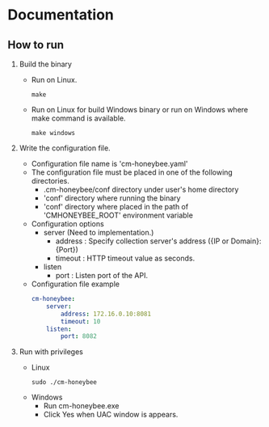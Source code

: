 # Documentation

## How to run

1. Build the binary
    - Run on Linux.
      ```shell
      make
      ```
    - Run on Linux for build Windows binary or run on Windows where make command is available.
      ```shell
      make windows
      ```

2. Write the configuration file.
   - Configuration file name is 'cm-honeybee.yaml'
   - The configuration file must be placed in one of the following directories.
      - .cm-honeybee/conf directory under user's home directory
      - 'conf' directory where running the binary
      - 'conf' directory where placed in the path of 'CMHONEYBEE_ROOT' environment variable
   - Configuration options
       - server (Need to implementation.)
           - address : Specify collection server's address ({IP or Domain}:{Port})
           - timeout : HTTP timeout value as seconds.
       - listen
           - port : Listen port of the API.
   - Configuration file example
     ```yaml
     cm-honeybee:
         server:
             address: 172.16.0.10:8081
             timeout: 10
         listen:
             port: 8082
     ```

3. Run with privileges
   - Linux
     ```shell
     sudo ./cm-honeybee
     ```
   - Windows
     - Run cm-honeybee.exe
     - Click Yes when UAC window is appears.
